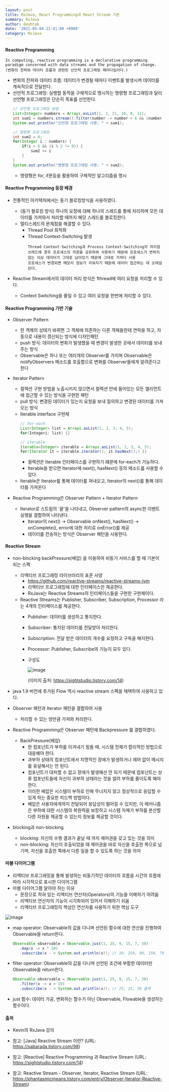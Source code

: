 ```yaml
---
layout: post
title: RxJava, React Programming과 React Stream 기본
summary: RxJava
author: devhtak
date: '2021-05-04 21:41:00 +0900'
category: RxJava
---
```


#### Reactive Programming

```
In computing, reactive programming is a declarative programming
paradigm concerned with data streams and the propagation of change.
(변화의 전파와 데이터 흐름과 관련된 선언적 프로그래밍 패러다임이다.)
```
- 변화의 전파와 데이터 흐름: 데이터가 변경될 때마다 이벤트를 발생시켜 데이터를 계속적으로 전달한다.
- 선언적 프로그래밍: 실행할 동작을 구체적으로 명시하는 명령형 프로그래밍과 달리 선언형 프로그래밍은 단순히 목표를 선언한다.
  ```java
  // 선언형 프로그래밍 방법
  List<Integer> numbers = Arrays.asList(1, 3, 21, 10, 8, 11);
  int sum1 = numbers.stream().filter(number -> number > 6 && (number % 2 != 0)).mapToInt(number -> number).sum();
  System.out.println("선언형 프로그래밍 사용: " + sum1);
  
  // 명령형 프로그래밍 
  int sum2 = 0;
  for(Integer i : numbers) {
      if(i > 6 && (i % 2 != 0)) {
          sum2 += i
      }
  }
  System.out.println("명령형 프로그래밍 사용: " + sum2);
  ```
  - 명령형은 for, if문등을 활용하여 구체적인 알고리즘을 명시

#### Reactive Programming 등장 배경

- 전통적인 아키텍처에서는 동기 블로킹방식을 사용하였다.
  - (동기 블로킹 방식) 하나의 요청에 대해 하나의 스레드를 통해 처리하며 모든 데이터를 가져와서 처리할 때까지 해당 스레드를 블로킹한다.
  - 멀티스레드의 문제점을 해결할 수 있다.
    - Thread Pool 최적화
    - Thread Context-Switching 발생
      ```
      Thread Context-Switching과 Process Context-Switching의 차이점
      쓰레드에 경우 프로세스의 자원을 공유하여 사용하기 때문에 프로세스가 변하지 않는 이상 데이터가 그대로 남아있기 때문에 그대로 가져다 사용
      프로세스가 변경되면 메모리 정보가 지워지기 때문에 데이터 접근하는 데 오래걸린다.
      ```
      
- Reactive Stream에서의 데이터 처리 방식은 1thread에 여러 요청을 처리할 수 있다.
  - Context Switching을 줄일 수 있고 여러 요청을 한번에 처리할 수 있다.

#### Reactive Programming 기반 기술

- Observer Pattern
  - 한 객체의 상태가 바뀌면 그 객체에 의존하는 다른 객체들한테 연락을 하고, 자동으로 내용이 갱신되는 방식에 디자인패턴
  - push 방식: 데이터의 변화가 발생했을 때 변경이 발생한 곳에서 데이터를 보내주는 방식
  - Observable은 하나 또는 여러개의 Observer를 가지며 Observable은 notifyObservers 메소드를 호출함으로 변화를 Observer들에게 알려준다고 한다

- Iterator Pattern
  - 컬렉션 구현 방법을 노출시키지 않으면서 컬렉션 안에 들어있는 모든 엘리먼트에 접근할 수 있는 방식을 구현한 패턴
  - pull 방식: 변경된 데이터가 있는지 요청을 보내 질의하고 변경된 데이터를 가져오는 방식
  - Iterable interface 구현체
    ```java
    // for-each
    List<Integer> list = Arrays.asList(1, 2, 3, 4, 5);
    for(Integeri: list) {}
    
    // iterable
    Iterable<Integer> iterable = Arrays.asList(1, 2, 3, 4, 5);
    for(Iterator it = iterable.iterator(); it.hasNext();) {}
    ```
    - 컬렉션은 Iterable 인터페이스를 구현하기 떄문에 for-each가 가능하다.
    - Iterable을 받으면 Iterator에 next(), hasNext() 등의 메소드를 사용할 수 있다.
  - Iterable은 Iterator를 통해 데이터를 꺼내오고, Iterator의 next()를 통해 데이터를 가져온다

- Reactive Programming은 Observer Pattern + Iterator Pattern
  - Iterator로 스트림의 '끝'을 나타내고, Observer pattern의 async한 이벤트 실행을 결합하여 나타낸다.
    - Iterator의 next() -> Observable onNext(), hasNext() -> onComplete(), error에 대한 처리로 onError()를 제공
    - 데이터를 전송하는 방식은 Observer 패턴을 사용한다.

#### Reactive Stream

- non-blocking backPressure(배압) 을 이용하여 비동기 서비스를 할 때 기본이 되는 스펙
  - 리액티브 프로그래밍 라이브러리의 표준 사양
    - https://github.com/reactive-streams/reactive-streams-jvm
    - 리액티브 프로그래밍에 대한 인터페이스만 제공한다.
    - RxJava는 Reactive Streams의 인터페이스들을 구현한 구현체이다.
  - Reactive Streams는 Publisher, Subscriber, Subscription, Processor 라는 4개의 인터페이스를 제공한다.
    - Publisher: 데이터를 생성하고 통지한다.
    - Subscriber: 통지된 데이터를 전달받아 처리한다.
    - Subscription: 전달 받은 데이터의 개수를 요청하고 구독을 해지한다.
    - Processor: Publisher, Subscribe의 기능이 모두 있다.
    - 구성도
    
      ![image](https://user-images.githubusercontent.com/42403023/116971008-e55c6480-acf3-11eb-87d8-ef6107f6faa5.png)
      
      (이미지 출처: https://sightstudio.tistory.com/14)    
    
- java 1.9 버전에 추가된 Flow 역시 reactive stream 스펙을 채택하여 사용하고 있다.

- Observer 패턴과 Iterator 패턴을 결합하여 사용
  - 처리할 수 있는 양만큼 가져와 처리한다.

- Reactive Programming은 Observer 패턴에 Backpressure 를 결합하였다.
  - BackPressure(배압)
    - 한 컴포넌트가 부하를 이겨내기 힘들 때, 시스템 전체가 합리적인 방법으로 대응해야 한다. 
    - 과부하 상태의 컴포넌트에서 치명적인 장애가 발생하거나 제어 없이 메시지를 유실해서는 안 된다. 
    - 컴포넌트가 대처할 수 없고 장애가 발생해선 안 되기 때문에 컴포넌트는 상류 컴포넌트들에 자신이 과부하 상태라는 것을 알려 부하를 줄이도록 해야 한다. 
    - 이러한 배압은 시스템이 부하로 인해 무너지지 않고 정상적으로 응답할 수 있게 하는 중요한 피드백 방법이다.
    - 배압은 사용자에게까지 전달되어 응답성이 떨어질 수 있지만, 이 메커니즘은 부하에 대한 시스템의 복원력을 보장하고 시스템 자체가 부하를 분산할 다른 자원을 제공할 수 있는지 정보를 제공할 것이다.

- blocking과 non-blocking
  - blocking: 자신의 수행 결과가 끝날 때 까지 제어권을 갖고 있는 것을 의미
  - non-blocking: 자신이 호출되었을 때 제어권을 바로 자신을 호출한 쪽으로 넘기며, 자신을 호출한 쪽에서 다른 일을 할 수 있도록 하는 것을 의미
   

#### 마블 다이어그램

- 리액티브 프로그래밍을 통해 발생하는 비동기적인 데이터의 흐름을 시간의 흐름에 따라 시각적으로 표시한 다이어그램
- 마블 다이어그램 알아야 하는 이유
  - 문장으로 적혀 있는 리액티브 연산자(Operators)의 기능을 이해하기 어려움
  - 리액티브 연산자의 기능이 시각화되어 있어서 이해하기 쉬움
  - 리액티브 프로그래밍의 핵심인 연산자를 사용하기 위한 핵심 도구

![image](https://user-images.githubusercontent.com/42403023/116775768-b948a580-aa9f-11eb-99c0-8091ea5b5ba5.png)

  - map operator: Observable의 값을 다니며 선언된 함수에 대한 연산을 진행하여 Observable을 return한다.
    ```java
    Observable observable = Observable.just(1, 25, 9, 15, 7, 30)
       .map(x -> x * 10)
       .subscribe(x - > System.out.println(x)); // 10, 250, 90, 150, 70, 300 출력
    ```
  - filter operator: Observable의 값을 다니며 선언된 조건에 부합한 데이터만 Observable을 return한다.
    ```java
    Observable observable = Observable.just(1, 25, 9, 15, 7, 30)
       .filter(x -> x > 10)
       .subscribe(x - > System.out.println(x)); // 25, 15, 30 출력
    ```
  - just 함수: 데이터 가공, 변화하는 함수가 아닌 Observable, Flowable을 생성하는 함수이다.
  
#### 출처

- Kevin의 RxJava 강의

- 참고: \[Java] Reactive Stream 이란? 
  (URL: https://sabarada.tistory.com/98)
  
- 참고: \[Reactive] Reactive Programming 과 Reactive Stream
  (URL: https://sightstudio.tistory.com/14)
  
- 참고: Reactive Stream - Observer, Iterator, Reactive Stream
  (URL: https://phantasmicmeans.tistory.com/entry/Observer-Iterator-Reactive-Stream)
